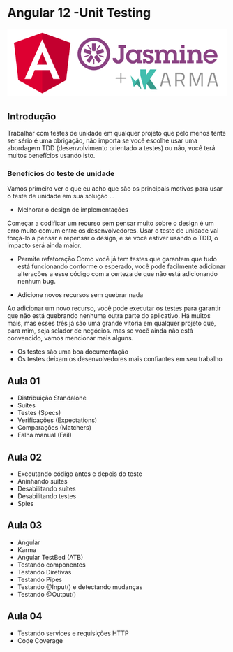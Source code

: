 # Angular 12 -Unit Testing

![](assets/jasmine.png)

## Introdução

Trabalhar com testes de unidade em qualquer projeto que pelo menos tente ser sério é uma obrigação, não importa se você escolhe usar uma abordagem TDD (desenvolvimento orientado a testes) ou não, você terá muitos benefícios usando isto.

### Benefícios do teste de unidade

Vamos primeiro ver o que eu acho que são os principais motivos para usar o teste de unidade em sua solução ...

* Melhorar o design de implementações

Começar a codificar um recurso sem pensar muito sobre o design é um erro muito comum entre os desenvolvedores. Usar o teste de unidade vai forçá-lo a pensar e repensar o design, e se você estiver usando o TDD, o impacto será ainda maior.

* Permite refatoração
Como você já tem testes que garantem que tudo está funcionando conforme o esperado, você pode facilmente adicionar alterações a esse código com a certeza de que não está adicionando nenhum bug.

* Adicione novos recursos sem quebrar nada

Ao adicionar um novo recurso, você pode executar os testes para garantir que não está quebrando nenhuma outra parte do aplicativo.
Há muitos mais, mas esses três já são uma grande vitória em qualquer projeto que, para mim, seja selador de negócios. mas se você ainda não está convencido, vamos mencionar mais alguns.

* Os testes são uma boa documentação
* Os testes deixam os desenvolvedores mais confiantes em seu trabalho

## Aula 01

* Distribuição Standalone
* Suítes
* Testes (Specs)
* Verificações (Expectations)
* Comparações (Matchers)
* Falha manual (Fail)

## Aula 02

* Executando código antes e depois do teste
* Aninhando suítes
* Desabilitando suítes
* Desabilitando testes
* Spies

## Aula 03

* Angular
* Karma
* Angular TestBed (ATB)
* Testando componentes
* Testando Diretivas
* Testando Pipes
* Testando @Input() e detectando mudanças
* Testando @Output()

## Aula 04

* Testando services e requisições HTTP
* Code Coverage

